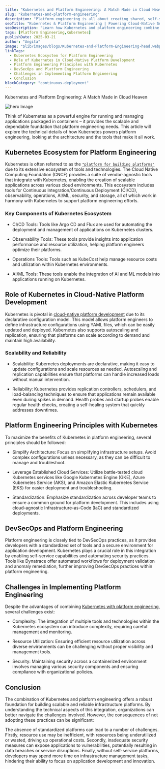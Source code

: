 ```yaml
---
title: "Kubernetes and Platform Engineering: A Match Made in Cloud Heaven"
slug: "kubernetes-and-platform-engineering"
description: "Platform engineering is all about creating shared, self-service infrastructure platforms that internal teams can use. It's a hot topic these days because it can really boost system reliability, efficiency, and how quickly we can deliver software. A key player in this space is Kubernetes."
seoTitle: "Kubernetes & Platform Engineering | Powering Cloud-Native Success | Improwised Tech"
seoDescription: "Learn how Kubernetes and platform engineering combine to streamline deployment, scale infrastructure, and power cloud-native apps with speed and reliability."
tags: [Platform Engineering,Kubernetes]
publishDate: 2025-03-21
author: "Angita"
image: "$lib/images/blogs/Kubernetes-and-Platform-Engineering-head.webp"
linkTags:
  - Kubernetes Ecosystem for Platform Engineering
  - Role of Kubernetes in Cloud-Native Platform Development
  - Platform Engineering Principles with Kubernetes
  - DevSecOps and Platform Engineering
  - Challenges in Implementing Platform Engineering
  - Conclusion
blockCategory: "continuous-deployment"
---
```


Kubernetes and Platform Engineering: A Match Made in Cloud Heaven

![hero Image]($lib/images/blogs/Kubernetes-and-Platform-Engineering-body.svg)

Think of Kubernetes as a powerful engine for running and managing applications packaged in containers – it provides the scalable and dependable foundation that platform engineering needs. This article will explore the technical details of how Kubernetes powers platform engineering, looking at the architecture and the tools that make it all work.

## Kubernetes Ecosystem for Platform Engineering

Kubernetes is often referred to as the [`"platform for building platforms"`](/services/platform-engineering/) due to its extensive ecosystem of tools and technologies. The Cloud Native Computing Foundation (CNCF) provides a suite of vendor-agnostic tools that integrate with Kubernetes, enabling the creation of scalable applications across various cloud environments. This ecosystem includes tools for Continuous Integration/Continuous Deployment (CI/CD), observability, operations, AI/ML, security, and storage, all of which work in harmony with Kubernetes to support platform engineering efforts.

### Key Components of Kubernetes Ecosystem

* CI/CD Tools: Tools like Argo CD and Flux are used for automating the deployment and management of applications on Kubernetes clusters.

* Observability Tools: These tools provide insights into application performance and resource utilization, helping platform engineers optimize their platforms.

* Operations Tools: Tools such as KubeCost help manage resource costs and utilization within Kubernetes environments.

* AI/ML Tools: These tools enable the integration of AI and ML models into applications running on Kubernetes.

## Role of Kubernetes in Cloud-Native Platform Development

Kubernetes is pivotal in [cloud-native platform development](/blog/Scaling-Tech-Infrastructure-with-Platform-Engineering/) due to its declarative configuration model. This model allows platform engineers to define infrastructure configurations using YAML files, which can be easily updated and deployed. Kubernetes also supports autoscaling and replication, ensuring that platforms can scale according to demand and maintain high availability.

### Scalability and Reliability

* Scalability: Kubernetes deployments are declarative, making it easy to update configurations and scale resources as needed. Autoscaling and replication capabilities ensure that platforms can handle increased loads without manual intervention.

* Reliability: Kubernetes provides replication controllers, schedulers, and load-balancing techniques to ensure that applications remain available even during spikes in demand. Health probes and startup probes enable regular health checks, creating a self-healing system that quickly addresses downtimes.

## Platform Engineering Principles with Kubernetes

To maximize the benefits of Kubernetes in platform engineering, several principles should be followed:

- Simplify Architecture: Focus on simplifying infrastructure setups. Avoid complex configurations unless necessary, as they can be difficult to manage and troubleshoot.

- Leverage Established Cloud Services: Utilize battle-tested cloud Kubernetes services like Google Kubernetes Engine (GKE), Azure Kubernetes Service (AKS), and Amazon Elastic Kubernetes Service (EKS) for easier deployment and troubleshooting.

- Standardization: Emphasize standardization across developer teams to ensure a common ground for platform development. This includes using cloud-agnostic Infrastructure-as-Code (IaC) and standardized deployments.

## DevSecOps and Platform Engineering

Platform engineering is closely tied to DevSecOps practices, as it provides developers with a standardized set of tools and a secure environment for application development. Kubernetes plays a crucial role in this integration by enabling self-service capabilities and automating security practices. Tools like Dynatrace offer automated workflows for deployment validation and anomaly remediation, further improving DevSecOps practices within platform engineering.

## Challenges in Implementing Platform Engineering

Despite the advantages of combining [Kubernetes with platform engineering](/blog/kubernetes-why-its-foundation-not-destination/), several challenges exist:

* Complexity: The integration of multiple tools and technologies within the Kubernetes ecosystem can introduce complexity, requiring careful management and monitoring.

* Resource Utilization: Ensuring efficient resource utilization across diverse environments can be challenging without proper visibility and management tools.

* Security: Maintaining security across a containerized environment involves managing various security components and ensuring compliance with organizational policies.

## Conclusion

The combination of Kubernetes and platform engineering offers a robust foundation for building scalable and reliable infrastructure platforms. By understanding the technical aspects of this integration, organizations can better navigate the challenges involved. However, the consequences of not adopting these practices can be significant:

The absence of standardized platforms can lead to a number of challenges. Firstly, resource use may be inefficient, with resources being underutilized or wasted, driving up operational costs. Secondly, inadequate security measures can expose applications to vulnerabilities, potentially resulting in data breaches or service disruptions. Finally, without self-service platforms, developers may spend more time on infrastructure management tasks, hindering their ability to focus on application development and innovation.


